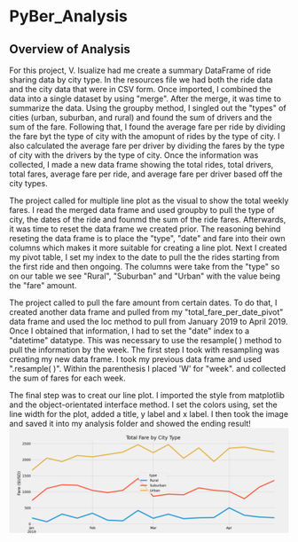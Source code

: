 # PyBer_Analysis

## Overview of Analysis
For this project, V. Isualize had me create a summary DataFrame of ride sharing data by city type.
In the resources file we had both the ride data and the city data that were in CSV form. Once imported, I combined the data into a single dataset by using "merge". After the merge, it was time to summarize the data. Using the groupby method, I singled out the "types" of cities (urban, suburban, and rural) and found the sum of drivers and the sum of the fare. Following that, I found the average fare per ride by dividing the fare byt the type of city with the amopunt of rides by the type of city. I also calculated the average fare per driver by dividing the fares by the type of city with the drivers by the type of city. Once the information was collected, I made a new data frame showing the total rides, total drivers, total fares, average fare per ride, and average fare per driver based off the city types.

The project called for multiple line plot as the visual to show the total weekly fares. I read the merged data frame and used groupby to pull the type of city, the dates of the ride and founmd the sum of the ride fares. Afterwards, it was time to reset the data frame we created prior. The reasoning behind reseting the data frame is to place the "type", "date" and fare into their own columns which makes it more suitable for creating a line plot. Next I created my pivot table, I set my index to the date to pull the the rides starting from the first ride and then ongoing. The columns were take from the "type" so on our table we see "Rural", "Suburban" and "Urban" with the value being the "fare" amount.

The project called to pull the fare amount from certain dates. To do that, I created another data frame and pulled from my "total_fare_per_date_pivot" data frame and used the loc method to pull from January 2019 to April 2019. Once I obtained that information, I had to set the "date" index to a "datetime" datatype. This was necessary to use the resample( ) method to pull the information by the week. The first step I took with resampling was creating my new data frame. I took my previous data frame and used ".resample( )". Within the parenthesis I placed 'W' for "week". and collected the sum of fares for each week.

The final step was to creat our line plot. I imported the style from matplotlib and the object-orientated interface method. I set the colors using, set the line width for the plot, added a title, y label and x label. I then took the image and saved it into my analysis folder and showed the ending result!
![](analysis/PyBer_fare_summary.png)
